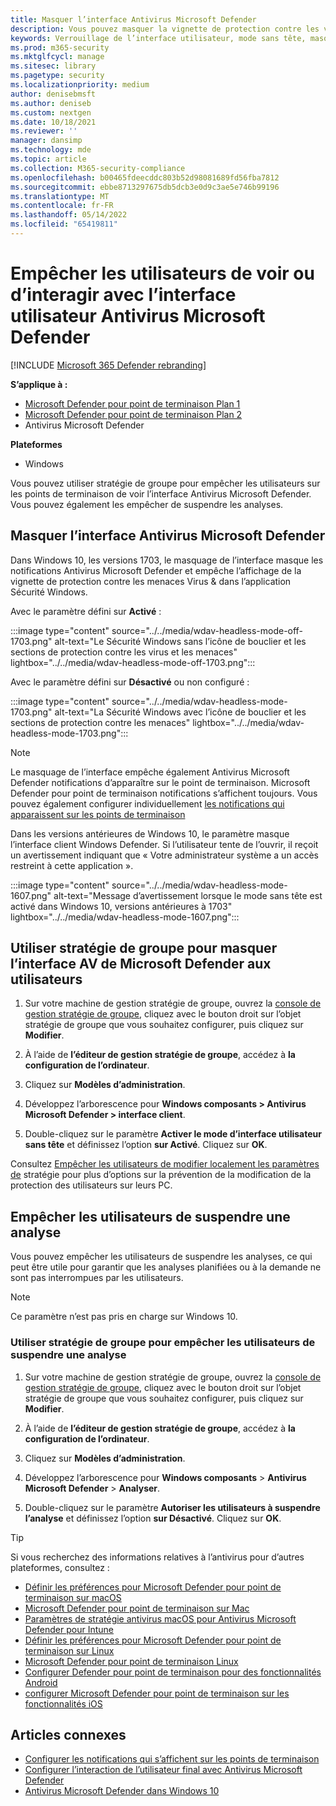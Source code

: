 ```yaml
---
title: Masquer l’interface Antivirus Microsoft Defender
description: Vous pouvez masquer la vignette de protection contre les virus et les menaces dans l’application Sécurité Windows.
keywords: Verrouillage de l’interface utilisateur, mode sans tête, masquer l’application, masquer les paramètres, masquer l’interface
ms.prod: m365-security
ms.mktglfcycl: manage
ms.sitesec: library
ms.pagetype: security
ms.localizationpriority: medium
author: denisebmsft
ms.author: deniseb
ms.custom: nextgen
ms.date: 10/18/2021
ms.reviewer: ''
manager: dansimp
ms.technology: mde
ms.topic: article
ms.collection: M365-security-compliance
ms.openlocfilehash: b00465fdeecddc803b52d98081689fd56fba7812
ms.sourcegitcommit: ebbe8713297675db5dcb3e0d9c3ae5e746b99196
ms.translationtype: MT
ms.contentlocale: fr-FR
ms.lasthandoff: 05/14/2022
ms.locfileid: "65419811"
---
```

# <a name="prevent-users-from-seeing-or-interacting-with-the-microsoft-defender-antivirus-user-interface"></a>Empêcher les utilisateurs de voir ou d’interagir avec l’interface utilisateur Antivirus Microsoft Defender

[!INCLUDE [Microsoft 365 Defender rebranding](../../includes/microsoft-defender.md)]


**S’applique à :**
- [Microsoft Defender pour point de terminaison Plan 1](https://go.microsoft.com/fwlink/p/?linkid=2154037)
- [Microsoft Defender pour point de terminaison Plan 2](https://go.microsoft.com/fwlink/p/?linkid=2154037)
- Antivirus Microsoft Defender

**Plateformes**
- Windows

Vous pouvez utiliser stratégie de groupe pour empêcher les utilisateurs sur les points de terminaison de voir l’interface Antivirus Microsoft Defender. Vous pouvez également les empêcher de suspendre les analyses.

## <a name="hide-the-microsoft-defender-antivirus-interface"></a>Masquer l’interface Antivirus Microsoft Defender

Dans Windows 10, les versions 1703, le masquage de l’interface masque les notifications Antivirus Microsoft Defender et empêche l’affichage de la vignette de protection contre les menaces Virus & dans l’application Sécurité Windows.

Avec le paramètre défini sur **Activé** :

:::image type="content" source="../../media/wdav-headless-mode-off-1703.png" alt-text="Le Sécurité Windows sans l’icône de bouclier et les sections de protection contre les virus et les menaces" lightbox="../../media/wdav-headless-mode-off-1703.png":::

Avec le paramètre défini sur **Désactivé** ou non configuré :

:::image type="content" source="../../media/wdav-headless-mode-1703.png" alt-text="La Sécurité Windows avec l’icône de bouclier et les sections de protection contre les menaces" lightbox="../../media/wdav-headless-mode-1703.png":::

> [!NOTE]
> Le masquage de l’interface empêche également Antivirus Microsoft Defender notifications d’apparaître sur le point de terminaison. Microsoft Defender pour point de terminaison notifications s’affichent toujours. Vous pouvez également configurer individuellement [les notifications qui apparaissent sur les points de terminaison](configure-notifications-microsoft-defender-antivirus.md)

Dans les versions antérieures de Windows 10, le paramètre masque l’interface client Windows Defender. Si l’utilisateur tente de l’ouvrir, il reçoit un avertissement indiquant que « Votre administrateur système a un accès restreint à cette application ».

:::image type="content" source="../../media/wdav-headless-mode-1607.png" alt-text="Message d’avertissement lorsque le mode sans tête est activé dans Windows 10, versions antérieures à 1703" lightbox="../../media/wdav-headless-mode-1607.png":::

## <a name="use-group-policy-to-hide-the-microsoft-defender-av-interface-from-users"></a>Utiliser stratégie de groupe pour masquer l’interface AV de Microsoft Defender aux utilisateurs

1. Sur votre machine de gestion stratégie de groupe, ouvrez la [console de gestion stratégie de groupe](/previous-versions/windows/desktop/gpmc/group-policy-management-console-portal), cliquez avec le bouton droit sur l’objet stratégie de groupe que vous souhaitez configurer, puis cliquez sur **Modifier**.

2. À l’aide de **l’éditeur de gestion stratégie de groupe**, accédez à **la configuration de l’ordinateur**.

3. Cliquez sur **Modèles d’administration**.

4. Développez l’arborescence pour **Windows composants > Antivirus Microsoft Defender > interface client**.

5. Double-cliquez sur le paramètre **Activer le mode d’interface utilisateur sans tête** et définissez l’option **sur Activé**. Cliquez sur **OK**.

Consultez [Empêcher les utilisateurs de modifier localement les paramètres de](configure-local-policy-overrides-microsoft-defender-antivirus.md) stratégie pour plus d’options sur la prévention de la modification de la protection des utilisateurs sur leurs PC.

## <a name="prevent-users-from-pausing-a-scan"></a>Empêcher les utilisateurs de suspendre une analyse

Vous pouvez empêcher les utilisateurs de suspendre les analyses, ce qui peut être utile pour garantir que les analyses planifiées ou à la demande ne sont pas interrompues par les utilisateurs.

> [!NOTE]
> Ce paramètre n’est pas pris en charge sur Windows 10.

### <a name="use-group-policy-to-prevent-users-from-pausing-a-scan"></a>Utiliser stratégie de groupe pour empêcher les utilisateurs de suspendre une analyse

1. Sur votre machine de gestion stratégie de groupe, ouvrez la [console de gestion stratégie de groupe](/previous-versions/windows/desktop/gpmc/group-policy-management-console-portal), cliquez avec le bouton droit sur l’objet stratégie de groupe que vous souhaitez configurer, puis cliquez sur **Modifier**.

2. À l’aide de **l’éditeur de gestion stratégie de groupe**, accédez à **la configuration de l’ordinateur**.

3. Cliquez sur **Modèles d’administration**.

4. Développez l’arborescence pour **Windows composants** \> **Antivirus Microsoft Defender** \> **Analyser**.

5. Double-cliquez sur le paramètre **Autoriser les utilisateurs à suspendre l’analyse** et définissez l’option **sur Désactivé**. Cliquez sur **OK**.

> [!TIP]
> Si vous recherchez des informations relatives à l’antivirus pour d’autres plateformes, consultez :
> - [Définir les préférences pour Microsoft Defender pour point de terminaison sur macOS](mac-preferences.md)
> - [Microsoft Defender pour point de terminaison sur Mac](microsoft-defender-endpoint-mac.md)
> - [Paramètres de stratégie antivirus macOS pour Antivirus Microsoft Defender pour Intune](/mem/intune/protect/antivirus-microsoft-defender-settings-macos)
> - [Définir les préférences pour Microsoft Defender pour point de terminaison sur Linux](linux-preferences.md)
> - [Microsoft Defender pour point de terminaison Linux](microsoft-defender-endpoint-linux.md)
> - [Configurer Defender pour point de terminaison pour des fonctionnalités Android](android-configure.md)
> - [configurer Microsoft Defender pour point de terminaison sur les fonctionnalités iOS](ios-configure-features.md)

## <a name="related-articles"></a>Articles connexes

- [Configurer les notifications qui s’affichent sur les points de terminaison](configure-notifications-microsoft-defender-antivirus.md)
- [Configurer l’interaction de l’utilisateur final avec Antivirus Microsoft Defender](configure-end-user-interaction-microsoft-defender-antivirus.md)
- [Antivirus Microsoft Defender dans Windows 10](microsoft-defender-antivirus-in-windows-10.md)
